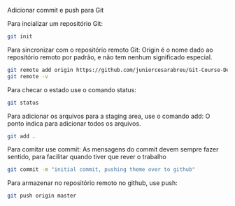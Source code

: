 Adicionar commit e push para Git

Para incializar um repositório Git:
```sh
git init
```

Para sincronizar com o repositório remoto Git: Origin é o nome dado ao repositório remoto por padrão, e não tem nenhum significado especial.
```sh
git remote add origin https://github.com/juniorcesarabreu/Git-Course-Demo.git
git remote -v
```

Para checar o estado use o comando status:
```sh
git status
```

Para adicionar os arquivos para a staging area, use o comando add: O ponto indica para adicionar todos os arquivos.
```sh
git add .
```

Para comitar use commit: As mensagens do commit devem sempre fazer sentido, para facilitar quando tiver que rever o trabalho
```sh
git commit -m "initial commit, pushing theme over to github"
```

Para armazenar no repositório remoto no github, use push:
```sh
git push origin master
```
